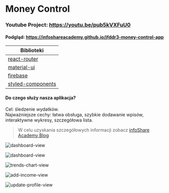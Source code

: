 # Money Control

### Youtube Project: https://youtu.be/pub5kVXFuU0

#### Podgląd: https://infoshareacademy.github.io/jfddr3-money-control-app

| Biblioteki                                                     |
| -------------------------------------------------------------- |
| [react-router](https://reactrouter.com/web/guides/quick-start) |
| [material-ui](https://material-ui.com/)                        |
| [firebase](https://firebase.google.com/docs/)                  |
| [styled-components](https://styled-components.com/)            |

#### Do czego służy nasza aplikacja?

Cel: śledzenie wydatków.
<br/>
Najważniejsze cechy: łatwa obsługa, szybkie dodawanie wpisów, interaktywne wykresy, szczegółowa lista.

> W celu uzyskania szczegółowych informacji zobacz [infoShare Academy Blog](https://infoshareacademy.com/blog/ 'infoShare Academy Blog')

![dashboard-view](https://drive.google.com/uc?export=view&id=1YXLtWby2T40klv4QffHaXC5V3pODw1Np)

![dashboard-view](https://drive.google.com/uc?export=view&id=1mUNwkJsMJHh2sy8jj0M1zldonpV5oiKz)

![trends-chart-view](https://drive.google.com/uc?export=view&id=1F0rsjJ5J7oMqjAR6m6rl9MV6rM47qHCX)

![add-income-view](https://drive.google.com/uc?export=view&id=194Hv1esfjVb_V4L-hoZCw4Uo8kRCRX0n)

![update-profile-view](https://drive.google.com/uc?export=view&id=1B2c3W0wZb4_PxXMlu6j2Roahayvp7WJT)
